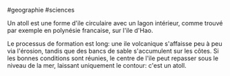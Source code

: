 #geographie #sciences 

Un atoll est une forme d'ile circulaire avec un lagon intérieur, comme trouvé par exemple en polynésie francaise, sur l'ile d'Hao.

Le processus de formation est long: une ile volcanique s'affaisse peu à peu via l'érosion, tandis que des bancs de sable s'accumulent sur les côtes. Si les bonnes conditions sont réunies, le centre de l'ile peut repasser sous le niveau de la mer, laissant uniquement le contour: c'est un atoll.